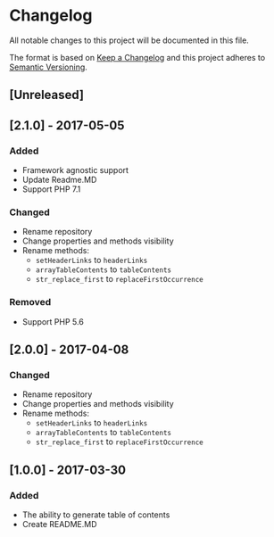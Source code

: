 # Changelog
All notable changes to this project will be documented in this file.

The format is based on [Keep a Changelog](http://keepachangelog.com/en/1.0.0/)
and this project adheres to [Semantic Versioning](http://semver.org/spec/v2.0.0.html).

## [Unreleased]

## [2.1.0] - 2017-05-05
### Added
- Framework agnostic support
- Update Readme.MD
- Support PHP 7.1
### Changed
- Rename repository
- Change properties and methods visibility
- Rename methods:
    - `setHeaderLinks` to `headerLinks`
    - `arrayTableContents` to `tableContents`
    - `str_replace_first` to `replaceFirstOccurrence`
### Removed
- Support PHP 5.6

## [2.0.0] - 2017-04-08
### Changed
- Rename repository
- Change properties and methods visibility
- Rename methods:
    - `setHeaderLinks` to `headerLinks`
    - `arrayTableContents` to `tableContents`
    - `str_replace_first` to `replaceFirstOccurrence`

## [1.0.0] - 2017-03-30
### Added
- The ability to generate table of contents
- Create README.MD 